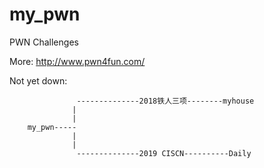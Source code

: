 # my_pwn
PWN Challenges

More:
http://www.pwn4fun.com/





Not yet down:

        
        
        
                   --------------2018铁人三项--------myhouse
                  | 
                  |
        my_pwn-----
                  |
                  |
                   --------------2019 CISCN----------Daily
